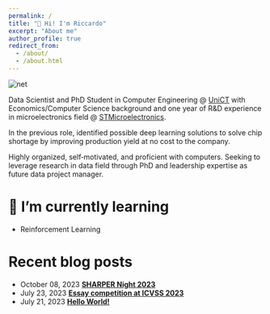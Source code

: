 ```yaml
---
permalink: /
title: "🚀 Hi! I'm Riccardo"
excerpt: "About me"
author_profile: true
redirect_from: 
  - /about/
  - /about.html
---
```

![net](https://github.com/ric-sar/ric-sar/assets/82369153/9f138e5f-fef1-4b54-a8c5-c684aaae0d4a)

Data Scientist and PhD Student in Computer Engineering @ [UniCT](https://www.unict.it/) with Economics/Computer Science background and one year of R&D experience in microelectronics field @ [STMicroelectronics](https://www.st.com/).

In the previous role, identified possible deep learning solutions to solve chip shortage by improving production yield at no cost to the company.

Highly organized, self‑motivated, and proficient with computers.
Seeking to leverage research in data field through PhD and leadership expertise as future data project manager.

# 🌱 I’m currently learning 
* Reinforcement Learning

# Recent blog posts
* October 08, 2023 [**SHARPER Night 2023**](https://ric-sar.github.io/posts/2023/08/sharper-night/)
* July 23, 2023 [**Essay competition at ICVSS 2023**](https://ric-sar.github.io/posts/2023/07/essay-competition/)
* July 21, 2023 [**Hello World!**](https://ric-sar.github.io/posts/2023/07/hello-world/)
